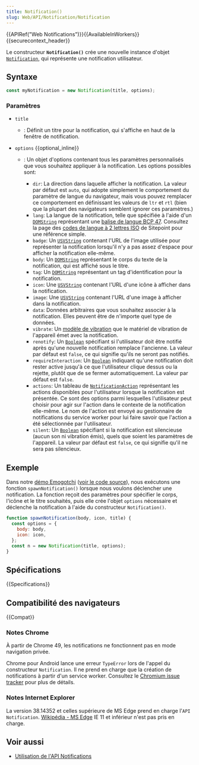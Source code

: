 ```yaml
---
title: Notification()
slug: Web/API/Notification/Notification
---
```


{{APIRef("Web Notifications")}}{{AvailableInWorkers}}{{securecontext_header}}

Le constructeur **`Notification()`** crée une nouvelle instance d'objet [`Notification`](/fr/docs/Web/API/Notification), qui représente une notification utilisateur.

## Syntaxe

```js
const myNotification = new Notification(title, options);
```

### Paramètres

- `title`
  - : Définit un titre pour la notification, qui s'affiche en haut de la fenêtre de notification.
- `options` {{optional_inline}}

  - : Un objet d'options contenant tous les paramètres personnalisés que vous souhaitez appliquer à la notification. Les options possibles sont:

    - `dir`: La direction dans laquelle afficher la notification. La valeur par défaut est `auto`, qui adopte simplement le comportement du paramètre de langue du navigateur, mais vous pouvez remplacer ce comportement en définissant les valeurs de `ltr` et `rtl` (bien que la plupart des navigateurs semblent ignorer ces paramètres.)
    - `lang`: La langue de la notification, telle que spécifiée à l'aide d'un [`DOMString`](/fr/docs/Web/JavaScript/Reference/Global_Objects/String) représentant une [balise de langue BCP 47](https://www.rfc-editor.org/rfc/bcp/bcp47.txt). Consultez la page des [codes de langue à 2 lettres ISO](https://www.sitepoint.com/web-foundations/iso-2-letter-language-codes/) de Sitepoint pour une référence simple.
    - `badge`: Un [`USVString`](/fr/docs/Web/JavaScript/Reference/Global_Objects/String) contenant l'URL de l'image utilisée pour représenter la notification lorsqu'il n'y a pas assez d'espace pour afficher la notification elle-même.
    - `body`: Un [`DOMString`](/fr/docs/Web/JavaScript/Reference/Global_Objects/String) représentant le corps du texte de la notification, qui est affiché sous le titre.
    - `tag`: Un [`DOMString`](/fr/docs/Web/JavaScript/Reference/Global_Objects/String) représentant un tag d'identification pour la notification.
    - `icon`: Une [`USVString`](/fr/docs/Web/JavaScript/Reference/Global_Objects/String) contenant l'URL d'une icône à afficher dans la notification.
    - `image`: Une [`USVString`](/fr/docs/Web/JavaScript/Reference/Global_Objects/String) contenant l'URL d'une image à afficher dans la notification.
    - `data`: Données arbitraires que vous souhaitez associer à la notification. Elles peuvent être de n'importe quel type de données.
    - `vibrate`: Un [modèle de vibration](/fr/docs/Web/API/Vibration_API#vibration_patterns) que le matériel de vibration de l'appareil émet avec la notification.
    - `renotify`: Un [`Boolean`](/fr/docs/Web/JavaScript/Reference/Global_Objects/Boolean) spécifiant si l'utilisateur doit être notifié après qu'une nouvelle notification remplace l'ancienne. La valeur par défaut est `false`, ce qui signifie qu'ils ne seront pas notifiés.
    - `requireInteraction`: Un [`Boolean`](/fr/docs/Web/JavaScript/Reference/Global_Objects/Boolean) indiquant qu'une notification doit rester active jusqu'à ce que l'utilisateur clique dessus ou la rejette, plutôt que de se fermer automatiquement. La valeur par défaut est `false`.
    - `actions`: Un tableau de [`NotificationAction`](/fr/docs/Web/API/NotificationAction) représentant les actions disponibles pour l'utilisateur lorsque la notification est présentée. Ce sont des options parmi lesquelles l'utilisateur peut choisir pour agir sur l'action dans le contexte de la notification elle-même. Le nom de l'action est envoyé au gestionnaire de notifications du service worker pour lui faire savoir que l'action a été sélectionnée par l'utilisateur.
    - `silent`: Un [`Boolean`](/fr/docs/Web/JavaScript/Reference/Global_Objects/Boolean) spécifiant si la notification est silencieuse (aucun son ni vibration émis), quels que soient les paramètres de l'appareil. La valeur par défaut est `false`, ce qui signifie qu'il ne sera pas silencieux.

## Exemple

Dans notre [démo Emogotchi](https://chrisdavidmills.github.io/emogotchi/) ([voir le code source](https://github.com/mdn/emogotchi)), nous exécutons une fonction `spawnNotification()` lorsque nous voulons déclencher une notification. La fonction reçoit des paramètres pour spécifier le corps, l'icône et le titre souhaités, puis elle crée l'objet `options` nécessaire et déclenche la notification à l'aide du constructeur `Notification()`.

```js
function spawnNotification(body, icon, title) {
  const options = {
    body: body,
    icon: icon,
  };
  const n = new Notification(title, options);
}
```

## Spécifications

{{Specifications}}

## Compatibilité des navigateurs

{{Compat}}

### Notes Chrome

À partir de Chrome 49, les notifications ne fonctionnent pas en mode navigation privée.

Chrome pour Android lance une erreur `TypeError` lors de l'appel du constructeur `Notification`. Il ne prend en charge que la création de notifications à partir d'un service worker. Consultez le [Chromium issue tracker](https://bugs.chromium.org/p/chromium/issues/detail?id=481856) pour plus de détails.

### Notes Internet Explorer

La version 38.14352 et celles supérieure de MS Edge prend en charge l'`API Notification`. [Wikipédia - MS Edge](https://en.wikipedia.org/wiki/Microsoft_Edge#Release_history)
IE 11 et inférieur n'est pas pris en charge.

## Voir aussi

- [Utilisation de l'API Notifications](/fr/docs/Web/API/Notifications_API/Using_the_Notifications_API)
